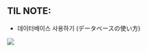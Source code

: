 ## TIL NOTE:
- 데이터베이스 사용하기
    (データベースの使い方)

<a href="https://available-parent-09c.notion.site/Do-it-Node-js-Node-js-41d2633a620c4693a6fb227cc53e482a"><img src="https://img.shields.io/badge/Notion-000000?style=flat&logo=Notion&logoColor=white&link=https://available-parent-09c.notion.site/Do-it-Node-js-Node-js-41d2633a620c4693a6fb227cc53e482a"/>

